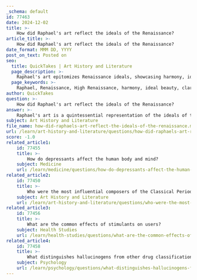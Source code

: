 ```yaml
---
_schema: default
id: 77463
date: 2024-12-02
title: >-
    How did Raphael's art reflect the ideals of the Renaissance?
article_title: >-
    How did Raphael's art reflect the ideals of the Renaissance?
date_format: MMM DD, YYYY
post_on_text: Posted on
seo:
  title: QuickTakes | Art History and Literature
  page_description: >-
    Raphael's art epitomizes Renaissance ideals, showcasing harmony, ideal beauty, and clarity through works like 'The School of Athens' and transformative depictions of the Madonna, blending classical themes with emotional depth.
  page_keywords: >-
    Raphael, Renaissance, High Renaissance, harmony, ideal beauty, clarity of form, The School of Athens, mathematical harmony, religious art, Madonna, Neoplatonism, human experience, emotional resonance, classical themes, Prince of Painters, Western art
author: QuickTakes
question: >-
    How did Raphael's art reflect the ideals of the Renaissance?
answer: >-
    Raphael's art is a quintessential representation of the ideals of the Renaissance, particularly during the High Renaissance period. His works epitomize the qualities of harmony, ideal beauty, and clarity of form, which were central to Renaissance aesthetics. \n\nOne of the most significant aspects of Raphael's art is his meticulous arrangement of figures and elements within his compositions, which reflects the Renaissance ideal of mathematical harmony. This is evident in his famous painting, "The School of Athens," located in the Stanza della Segnatura in the Vatican. In this work, Raphael masterfully combines classical ideals with innovative techniques, creating a balanced and serene atmosphere that resonates with viewers. The use of perspective and the harmonious relationships between figures and architecture further enhance the sense of order and beauty in his art.\n\nRaphael's portrayal of religious subjects, particularly his depictions of the Madonna, transformed the course of religious art during the Renaissance. His Madonnas are characterized by their human warmth and serenity, showcasing his ability to convey deep emotional resonance through idealized forms. This approach not only reflects the Neoplatonic ideals of human grandeur but also aligns with the broader Renaissance movement that sought to celebrate human experience and emotion.\n\nMoreover, Raphael's influence extended beyond his lifetime, as he became a model for artists in subsequent generations. His works were widely emulated, and he was revered as the "Prince of Painters" by contemporaries and later art historians alike. His ability to blend classical themes with a graceful elegance and emotional depth has solidified his status as one of the most celebrated figures of the Renaissance.\n\nIn summary, Raphael's art reflects the ideals of the Renaissance through its harmonious compositions, idealized beauty, and emotional depth, making him a pivotal figure in the history of Western art.
subject: Art History and Literature
file_name: how-did-raphaels-art-reflect-the-ideals-of-the-renaissance.md
url: /learn/art-history-and-literature/questions/how-did-raphaels-art-reflect-the-ideals-of-the-renaissance
score: -1.0
related_article1:
    id: 77455
    title: >-
        How do depressants affect the human body and mind?
    subject: Medicine
    url: /learn/medicine/questions/how-do-depressants-affect-the-human-body-and-mind
related_article2:
    id: 77450
    title: >-
        Who were the most influential composers of the Classical Period and why?
    subject: Art History and Literature
    url: /learn/art-history-and-literature/questions/who-were-the-most-influential-composers-of-the-classical-period-and-why
related_article3:
    id: 77456
    title: >-
        What are the common effects of stimulants on users?
    subject: Health Studies
    url: /learn/health-studies/questions/what-are-the-common-effects-of-stimulants-on-users
related_article4:
    id: 77458
    title: >-
        What distinguishes hallucinogens from other drug classifications?
    subject: Psychology
    url: /learn/psychology/questions/what-distinguishes-hallucinogens-from-other-drug-classifications
---
```


&nbsp;